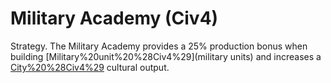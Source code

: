 # Military Academy (Civ4)

Strategy.
The Military Academy provides a 25% production bonus when building [Military%20unit%20%28Civ4%29](military units) and increases a [City%20%28Civ4%29](city's) cultural output.